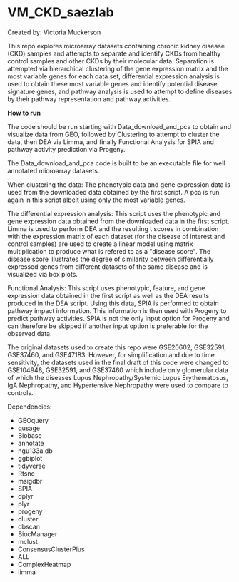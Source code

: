 # VM_CKD_saezlab

Created by: Victoria Muckerson

This repo explores microarray datasets containing chronic kidney disease (CKD) samples and attempts to separate
and identify CKDs from healthy control samples and other CKDs by their molecular data. Separation is attempted
via hierarchical clustering of the gene expression matrix and the most variable genes for each data set,
differential expression analysis is used to obtain these most variable genes and identify potential disease
signature genes, and pathway analysis is used to attempt to define diseases by their pathway representation and
pathway activities. 


**How to run**

The code should be run starting with Data_download_and_pca to obtain and visualize data from GEO, followed
by Clustering to attempt to cluster the data, then DEA via Limma, and finally Functional Analysis for SPIA and
pathway activity prediction via Progeny.


The Data_download_and_pca code is built to be an executable file for well annotated microarray datasets.


When clustering the data:
The phenotypic data and gene expression data is used from the downloaded data obtained by the first script.
A pca is run again in this script albeit using only the most variable genes.


The differential expression analysis:
This script uses the phenotypic and gene expression data obtained from the downloaded data in
the first script. Limma is used to perform DEA and the resulting t scores in combination with the expression
matrix of each dataset (for the disease of interest and control samples) are used to create a linear model
using matrix multiplication to produce what is refered to as a "disease score". The disease score illustrates
the degree of similarity between differentially expressed genes from different datasets of the same disease and
is visualized via box plots.


Functional Analysis:
This script uses phenotypic, feature, and gene expression data obtained in the first script as well as the DEA
results produced in the DEA script. Using this data, SPIA is performed to obtain pathway impact information. This
information is then used with Progeny to predict pathway activities. SPIA is not the only input option for Progeny
and can therefore be skipped if another input option is preferable for the observed data.


The original datasets used to create this repo were GSE20602, GSE32591, GSE37460, and GSE47183. However, for
simplification and due to time sensitivity, the datasets used in the final draft of this code were changed to
GSE104948, GSE32591, and GSE37460 which include only glomerular data of which the diseases Lupus Nephropathy/Systemic
Lupus Erythematosus, IgA Nephropathy, and Hypertensive Nephropathy were used to compare to controls.


Dependencies:

- GEOquery
- qusage
- Biobase
- annotate
- hgu133a.db
- ggbiplot
- tidyverse
- Rtsne
- msigdbr
- SPIA
- dplyr
- plyr
- progeny
- cluster
- dbscan
- BiocManager
- mclust
- ConsensusClusterPlus
- ALL
- ComplexHeatmap
- limma
